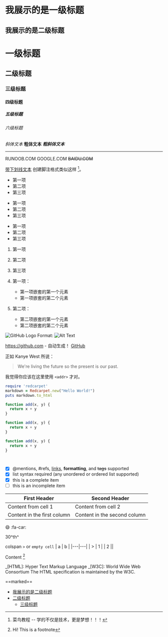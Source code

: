 # 我展示的是一级标题

## 我展示的是二级标题

# 一级标题

## 二级标题

### 三级标题

#### 四级标题

##### 五级标题

###### 六级标题

_斜体文本_
**粗体文本**
**_粗斜体文本_**

---

RUNOOB.COM
GOOGLE.COM
~~BAIDU.COM~~

<u>带下划线文本</u>
创建脚注格式类似这样 [^runoob]。

[^runoob]: 菜鸟教程 -- 学的不仅是技术，更是梦想！！！

- 第一项
- 第二项
- 第三项

* 第一项
* 第二项
* 第三项

- 第一项
- 第二项
- 第三项

1. 第一项
2. 第二项
3. 第三项

4. 第一项：
   - 第一项嵌套的第一个元素
   - 第一项嵌套的第二个元素
5. 第二项：
   - 第二项嵌套的第一个元素
   - 第二项嵌套的第二个元素

![GitHub Logo](/images/logo.png)
Format: ![Alt Text](url)

https://github.com - 自动生成！
[GitHub](https://github.com)

正如 Kanye West 所说：

> We're living the future so
> the present is our past.

我觉得你应该在这里使用
`<addr>` 才对。

```ruby
require 'redcarpet'
markdown = Redcarpet.new("Hello World!")
puts markdown.to_html
```

```javascript {.class1 .class}
function add(x, y) {
  return x + y
}
```

```javascript {.line-numbers}
function add(x, y) {
  return x + y
}
```

```javascript {highlight=1}
function add(x, y) {
  return x + y
}
```

```javascript {highlight=10-20}

```

```javascript {highlight=[1-10,15,20-22]}

```

- [x] @mentions, #refs, [links](), **formatting**, and <del>tags</del> supported
- [x] list syntax required (any unordered or ordered list supported)
- [x] this is a complete item
- [ ] this is an incomplete item

First Header | Second Header
------------ | -------------
Content from cell 1 | Content from cell 2
Content in the first column | Content in the second column

:smile:
:fa-car:

30^th^

colspan `>` or `empty cell`
| a | b |
|---|---|
| > | 1 |
| 2 || 

Content [^1]
[^1]: Hi! This is a footnote

_[HTML]: Hyper Text Markup Language
_[W3C]: World Wide Web Consortium
The HTML specification
is maintained by the W3C.

==marked==
<!-- @import "[TOC]" {cmd="toc" depthFrom=2 depthTo=3 orderedList=false} -->
<!-- code_chunk_output -->

- [我展示的是二级标题](#我展示的是二级标题)
- [二级标题](#二级标题)
  - [三级标题](#三级标题)

<!-- /code_chunk_output -->
